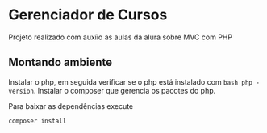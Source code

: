 # Gerenciador de Cursos

Projeto realizado com auxíio as aulas da alura sobre MVC com PHP


## Montando ambiente

Instalar o php, em seguida verificar se o php está instalado com ```bash php -version```.
Instalar o composer que gerencia os pacotes do php.

Para baixar as dependências execute
```bash
composer install
```

